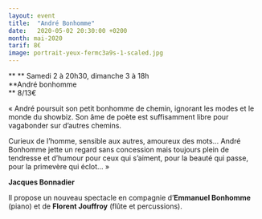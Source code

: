 ```yaml
---
layout: event
title:  "André Bonhomme"
date:   2020-05-02 20:30:00 +0200
month: mai-2020
tarif: 8€
image: portrait-yeux-fermc3a9s-1-scaled.jpg
---
```


**
**
Samedi 2 à 20h30, dimanche 3 à 18h  
**André bonhomme  
** 8/13€

« André poursuit son petit bonhomme de chemin, ignorant les modes et le monde du showbiz. Son âme de poète est suffisamment libre pour vagabonder sur d’autres chemins. 

Curieux de l’homme, sensible aux autres, amoureux des mots… André Bonhomme jette un regard sans concession mais toujours plein de tendresse et d’humour pour ceux qui s’aiment, pour la beauté qui passe, pour la primevère qui éclot… » 

**Jacques Bonnadier**

Il propose un nouveau spectacle en compagnie d’<strong>Emmanuel Bonhomme</strong> (piano) et de <strong>Florent Jouffroy</strong> (flûte et percussions).